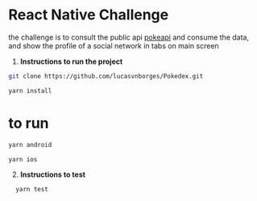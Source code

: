 # React Native Challenge

the challenge is to consult the public api [pokeapi](https://pokeapi.co/api/v2) and consume the data, and show the profile of a social network in tabs on main screen

1. **Instructions to run the project**

  ```bash
  git clone https://github.com/lucasvnborges/Pokedex.git
  ```

   ```bash
   yarn install
   ```
   # to run
  ```bash
  yarn android
  ````

  ```bash
  yarn ios
  ````

2. **Instructions to test**
```bash
  yarn test
```
